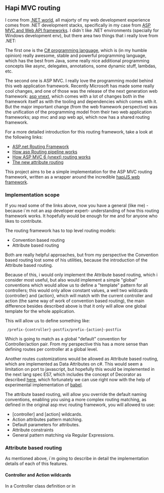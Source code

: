 ## Hapi MVC routing
I come from [.NET world](http://www.dotnetfoundation.org/), all majorty of my web development experience comes from .NET development stacks, specifically in my case from [ASP MVC and Web API frameworks](https://github.com/aspnet). I didn´t like .NET environments (specially for Windows development env), but there area two things that i really love from .NET:

The first one is the [C# programming language](https://msdn.microsoft.com/en-us/library/z1zx9t92.aspx), which is (in my humble opinion) really awesome, stable and powerful programming language, which has the best from Java, some really nice additional programming concepts like async, delegates, annotations, some dynamic stuff, lambdas, etc.

The second one is ASP MVC. I really love the programming model behind this web application framework. Recently Microsoft has made some really cool changes, and one of those was the release of the next generation web framework: [asp vnext](http://www.asp.net/vnext), which comes with a lot of changes both in the framework itself as with the tooling and dependencies which comes with it. But the major important change (from the web framework perspective) was the unification of the programming model from their two web application frameworks; asp mvc and asp web api, which now has a shared routing framework.

For a more detailed introduction for this routing framework, take a look at the following links:

- [ASP.net Routing Framework](https://github.com/aspnet/Routing)
- [How asp Routing pipeline works](https://www.simple-talk.com/dotnet/.net-framework/an-introduction-to-asp.net-mvc-extensibility/)
- [How ASP MVC 6 (vnext) routing works](http://stephenwalther.com/archive/2015/02/07/asp-net-5-deep-dive-routing)
- [The new attribute routing](http://blogs.msdn.com/b/webdev/archive/2013/10/17/attribute-routing-in-asp-net-mvc-5.aspx#route-constraints)

This project aims to be a simple implementation for the ASP MVC routing framework, written as a wrapper around the incredible [hapiJS web framework](http://hapijs.com).

### Implementation scope
If you read some of the links above, now you have a general (like me) - because i´m not an asp developer expert- understanding of how this routing framework works. It hopefully would be enough for me and for anyone who likes to contribute.

The routing framework has to top level routing models:
 - Convention based routing
 - Attribute based routing


 Both are really helpful approaches, but from my perspective the Convention based routing lost some of his utilities, because the introduction of the Attribute based routing.

 Because of this, i would only implement the Attribute based routing, which i consider most useful, but also would implement a simple "global" conventions which would allow us to define a "template" pattern for all controllers; this would only allow constant values, a well two wildcards {controller} and {action}, which will match with the current controller and action (the same way of work of convention based routing), the main difference besides described above is that it only will allow one global template for the whole application.

 This will allow us to define something like:

     /prefix-{controller}-postfix/prefix-{action}-postfix

Which is going to match as a global "default" convention for Controller/action pair. From my perspective this has a more sense than defining routes per controller at a global level.

Another routes customizations would be allowed as Attribute based routing, which are implemented as Data Attributes on c#. This would seem a limitation on port to javascript, but hopefully this would be implemented in the next lang spec ES7, which includes the concept of Decorator as described [here](https://github.com/wycats/javascript-decorators), which fortunately we can use right now with the help of experimental implementation of [babel](http://balbejs.io).

The attribute based routing, will allow you override the default naming conventions, enabling you using a more complex routing matching, as defined in the original asp mvc routing framework, you will allowed to use:

 - [controller] and [action] wildcards.
 - Action attributes pattern matching.
 - Default parameters for attributes.
 - Attribute constraints
 - General pattern matching via Regular Expressions.

 ### Attribute based routing
 As mentioned above, i´m going to describe in detail the implementation details of each of this features.

 #### Controller and Action wildcards
 In a Controller class definition or in
